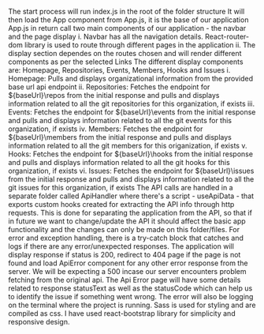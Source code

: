 The start process will run index.js in the root of the folder structure
It will then load the App component from App.js, it is the base of our application
App.js in return call two main components of our application - the navbar and the page display i. Navbar has all the navigation details. React-router-dom library is used to route through different pages in the application ii. The display section dependes on the routes chosen and will render different components as per the selected Links
The different display components are: Homepage, Repositories, Events, Members, Hooks and Issues i. Homepage: Pulls and displays organizational information from the provided base url api endpoint ii. Repositories: Fetches the endpoint for ${baseUrl}\repos from the initial response and pulls and displays information related to all the git repositories for this organization, if exists iii. Events: Fetches the endpoint for ${baseUrl}\events from the initial response and pulls and displays information related to all the git events for this organization, if exists iv. Members: Fetches the endpoint for ${baseUrl}\members from the initial response and pulls and displays information related to all the git members for this origanization, if exists v. Hooks: Fetches the endpoint for ${baseUrl}\hooks from the initial response and pulls and displays information related to all the git hooks for this organization, if exists vi. Issues: Fetches the endpoint for ${baseUrl}\issues from the initial response and pulls and displays information related to all the git issues for this organization, if exists
The API calls are handled in a separate folder called ApiHandler where there's a script - useApiData - that exports custom hooks created for extracting the API info through http requests. This is done for separating the application from the API, so that if in future we want to change/update the API it should affect the basic app functionality and the changes can only be made on this folder/files.
For error and exception handling, there is a try-catch block that catches and logs if there are any error/unexpected responses. The application will display response if status is 200, redirect to 404 page if the page is not found and load ApiError component for any other error response from the server. We will be expecting a 500 incase our server encounters problem fetching from the original api. The Api Error page will have some details related to response statusText as well as the statusCode which can help us to identify the issue if something went wrong. The error will also be logging on the terminal where the project is running.
Sass is used for styling and are compiled as css. I have used react-bootstrap library for simplicity and responsive design.
